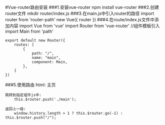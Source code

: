 #Vue-router路由安装
###1.安装vue-router
    npm install vue-router
###2.创建router文件
    mkdir router/index.js
###3.在main.js中引入router的路径
    import router from 'router-path'
    new Vue({ router })
###4.在route/index.js文件中添加内容
    import Vue from 'vue'
    import Router from 'vue-router'
    //组件模板引入 
    import Main from 'path'
    
    export default new Router({
        routes: [
            {
                path: "/",
                name: "main",
                component: Main,
            },
        ]
    })
###5.使用路由
    html: 
        <router-link to="/">主页</router-link>
    
    跳转到指定组件js中: 
        this.$router.push('./main');
        
    返回上一级:
        window.history.length > 1 ? this.$router.go(-1) : this.$router.push("/");
##
